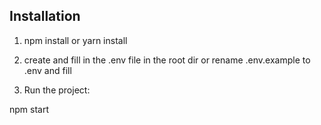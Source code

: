 
## Installation

1. npm install or yarn install
2. create and fill in the .env file in the root dir or rename .env.example to .env and fill

3. Run the project:

npm start


